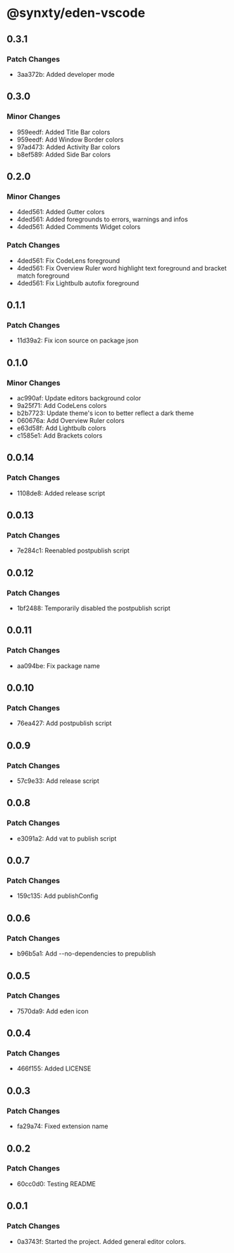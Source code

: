 # @synxty/eden-vscode

## 0.3.1

### Patch Changes

- 3aa372b: Added developer mode

## 0.3.0

### Minor Changes

- 959eedf: Added Title Bar colors
- 959eedf: Add Window Border colors
- 97ad473: Added Activity Bar colors
- b8ef589: Added Side Bar colors

## 0.2.0

### Minor Changes

- 4ded561: Added Gutter colors
- 4ded561: Added foregrounds to errors, warnings and infos
- 4ded561: Added Comments Widget colors

### Patch Changes

- 4ded561: Fix CodeLens foreground
- 4ded561: Fix Overview Ruler word highlight text foreground and bracket match foreground
- 4ded561: Fix Lightbulb autofix foreground

## 0.1.1

### Patch Changes

- 11d39a2: Fix icon source on package json

## 0.1.0

### Minor Changes

- ac990af: Update editors background color
- 9a25f71: Add CodeLens colors
- b2b7723: Update theme's icon to better reflect a dark theme
- 060676a: Add Overview Ruler colors
- e63d58f: Add Lightbulb colors
- c1585e1: Add Brackets colors

## 0.0.14

### Patch Changes

- 1108de8: Added release script

## 0.0.13

### Patch Changes

- 7e284c1: Reenabled postpublish script

## 0.0.12

### Patch Changes

- 1bf2488: Temporarily disabled the postpublish script

## 0.0.11

### Patch Changes

- aa094be: Fix package name

## 0.0.10

### Patch Changes

- 76ea427: Add postpublish script

## 0.0.9

### Patch Changes

- 57c9e33: Add release script

## 0.0.8

### Patch Changes

- e3091a2: Add vat to publish script

## 0.0.7

### Patch Changes

- 159c135: Add publishConfig

## 0.0.6

### Patch Changes

- b96b5a1: Add --no-dependencies to prepublish

## 0.0.5

### Patch Changes

- 7570da9: Add eden icon

## 0.0.4

### Patch Changes

- 466f155: Added LICENSE

## 0.0.3

### Patch Changes

- fa29a74: Fixed extension name

## 0.0.2

### Patch Changes

- 60cc0d0: Testing README

## 0.0.1

### Patch Changes

- 0a3743f: Started the project. Added general editor colors.
